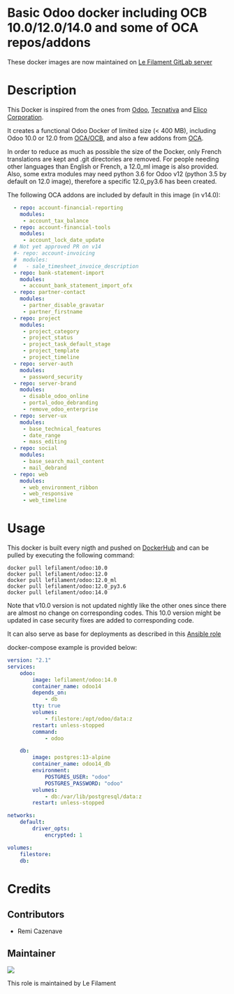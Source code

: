 # Basic Odoo docker including OCB 10.0/12.0/14.0 and some of OCA repos/addons

These docker images are now maintained on [Le Filament GitLab server](https://sources.le-filament.com/lefilament/odoo_docker)

# Description

This Docker is inspired from the ones from [Odoo](https://github.com/odoo/docker), [Tecnativa](https://github.com/Tecnativa/doodba) and [Elico Corporation](https://github.com/Elico-Corp/odoo-docker).

It creates a functional Odoo Docker of limited size (< 400 MB), including Odoo 10.0 or 12.0 from [OCA/OCB](https://github.com/oca/ocb), and also a few addons from [OCA](https://github.com/oca).

In order to reduce as much as possible the size of the Docker, only French translations are kept and .git directories are removed.
For people needing other languages than English or French, a 12.0_ml image is also provided.
Also, some extra modules may need python 3.6 for Odoo v12 (python 3.5 by default on 12.0 image), therefore a specific 12.0_py3.6 has been created.

The following OCA addons are included by default in this image (in v14.0):
```yaml
  - repo: account-financial-reporting
    modules:
     - account_tax_balance
  - repo: account-financial-tools
    modules:
     - account_lock_date_update
  # Not yet approved PR on v14
  #- repo: account-invoicing
  #  modules:
  #   - sale_timesheet_invoice_description
  - repo: bank-statement-import
    modules:
     - account_bank_statement_import_ofx
  - repo: partner-contact
    modules:
     - partner_disable_gravatar
     - partner_firstname
  - repo: project
    modules:
     - project_category
     - project_status
     - project_task_default_stage
     - project_template
     - project_timeline
  - repo: server-auth
    modules:
     - password_security
  - repo: server-brand
    modules:
     - disable_odoo_online
     - portal_odoo_debranding
     - remove_odoo_enterprise
  - repo: server-ux
    modules:
     - base_technical_features
     - date_range
     - mass_editing
  - repo: social
    modules:
     - base_search_mail_content
     - mail_debrand
  - repo: web
    modules:
     - web_environment_ribbon
     - web_responsive
     - web_timeline
```

# Usage


This docker is built every nigth and pushed on [DockerHub](https://hub.docker.com/r/lefilament/odoo) and can be pulled by executing the following command:
```
docker pull lefilament/odoo:10.0
docker pull lefilament/odoo:12.0
docker pull lefilament/odoo:12.0_ml
docker pull lefilament/odoo:12.0_py3.6
docker pull lefilament/odoo:14.0
```

Note that v10.0 version is not updated nightly like the other ones since there are almost no change on corresponding codes. This 10.0 version might be updated in case security fixes are added to corresponding code.

It can also serve as base for deployments as described in this [Ansible role](https://sources.le-filament.com/lefilament/ansible-roles/docker_odoo)

docker-compose example is provided below:
```yaml
version: "2.1"
services:
    odoo:
        image: lefilament/odoo:14.0
        container_name: odoo14
        depends_on:
            - db
        tty: true
        volumes:
            - filestore:/opt/odoo/data:z
        restart: unless-stopped
        command:
            - odoo

    db:
        image: postgres:13-alpine
        container_name: odoo14_db
        environment:
            POSTGRES_USER: "odoo"
            POSTGRES_PASSWORD: "odoo"
        volumes:
            - db:/var/lib/postgresql/data:z
        restart: unless-stopped

networks:
    default:
        driver_opts:
            encrypted: 1

volumes:
    filestore:
    db:
```

# Credits

## Contributors

* Remi Cazenave <remi-filament>


## Maintainer

[![](https://le-filament.com/img/logo-lefilament.png)](https://le-filament.com "Le Filament")

This role is maintained by Le Filament
